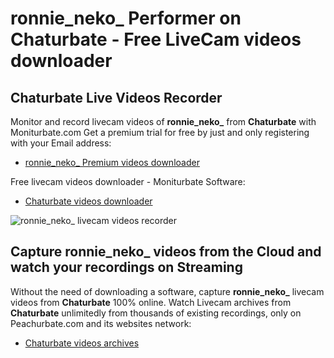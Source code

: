 # ronnie_neko_ Performer on Chaturbate - Free LiveCam videos downloader

## Chaturbate Live Videos Recorder

Monitor and record livecam videos of **ronnie_neko_** from **Chaturbate** with Moniturbate.com
Get a premium trial for free by just and only registering with your Email address:
* [ronnie_neko_ Premium videos downloader](https://moniturbate.com/request-demo-licence-key.html)

Free livecam videos downloader - Moniturbate Software:
* [Chaturbate videos downloader](https://moniturbate.com/moniturbate-download-software.html)

![ronnie_neko_ livecam videos recorder](https://peachurnet.com/templates/moniturbate-software.png)


## Capture ronnie_neko_ videos from the Cloud and watch your recordings on Streaming

Without the need of downloading a software, capture **ronnie_neko_** livecam videos from **Chaturbate** 100% online.
Watch Livecam archives from **Chaturbate** unlimitedly from thousands of existing recordings, only on Peachurbate.com and its websites network:
* [Chaturbate videos archives](https://peachurnet.com/)